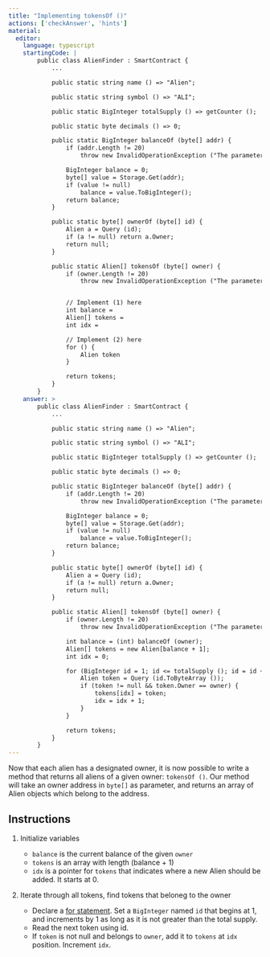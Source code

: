 ```yaml
---
title: "Implementing tokensOf ()"
actions: ['checkAnswer', 'hints']
material: 
  editor:
    language: typescript
    startingCode: |
        public class AlienFinder : SmartContract {
            ...

            public static string name () => "Alien";

            public static string symbol () => "ALI";

            public static BigInteger totalSupply () => getCounter ();

            public static byte decimals () => 0;

            public static BigInteger balanceOf (byte[] addr) {
                if (addr.Length != 20)
                    throw new InvalidOperationException ("The parameter owner should be a 20-byte address");

                BigInteger balance = 0; 
                byte[] value = Storage.Get(addr); 
                if (value != null)
                    balance = value.ToBigInteger(); 
                return balance;
            }

            public static byte[] ownerOf (byte[] id) {
                Alien a = Query (id);
                if (a != null) return a.Owner;
                return null;
            }

            public static Alien[] tokensOf (byte[] owner) {
                if (owner.Length != 20)
                    throw new InvalidOperationException ("The parameter owner should be a 20-byte address");


                // Implement (1) here
                int balance = 
                Alien[] tokens = 
                int idx = 

                // Implement (2) here
                for () {
                    Alien token 
                }

                return tokens;
            }
        }
    answer: > 
        public class AlienFinder : SmartContract {
            ...

            public static string name () => "Alien";

            public static string symbol () => "ALI";

            public static BigInteger totalSupply () => getCounter ();

            public static byte decimals () => 0;

            public static BigInteger balanceOf (byte[] addr) {
                if (addr.Length != 20)
                    throw new InvalidOperationException ("The parameter owner should be a 20-byte address");

                BigInteger balance = 0; 
                byte[] value = Storage.Get(addr); 
                if (value != null)
                    balance = value.ToBigInteger(); 
                return balance;
            }

            public static byte[] ownerOf (byte[] id) {
                Alien a = Query (id);
                if (a != null) return a.Owner;
                return null;
            }

            public static Alien[] tokensOf (byte[] owner) {
                if (owner.Length != 20)
                    throw new InvalidOperationException ("The parameter owner should be a 20-byte address");

                int balance = (int) balanceOf (owner);
                Alien[] tokens = new Alien[balance + 1];
                int idx = 0;

                for (BigInteger id = 1; id <= totalSupply (); id = id + 1) {
                    Alien token = Query (id.ToByteArray ());
                    if (token != null && token.Owner == owner) {
                        tokens[idx] = token;
                        idx = idx + 1;
                    }
                }

                return tokens;
            }
        }
---
```


Now that each alien has a designated owner, it is now possible to write a method that returns all aliens of a given owner: `tokensOf ()`. Our method will take an owner address in `byte[]` as parameter, and returns an array of Alien objects which belong to the address. 

## Instructions

1. Initialize variables
   - `balance` is the current balance of the given `owner`
   - `tokens` is an array with length (balance + 1) 
   - `idx` is a pointer for `tokens` that indicates where a new Alien should be added. It starts at 0. 

2. Iterate through all tokens, find tokens that beloneg to the owner
   - Declare a [for statement](https://docs.microsoft.com/en-us/dotnet/csharp/language-reference/keywords/for). Set a `BigInteger` named `id` that begins at 1, and increments by 1 as long as it is not greater than the total supply. 
   - Read the next token using id. 
   - If `token` is not null and belongs to `owner`, add it to `tokens` at `idx` position. Increment `idx`. 